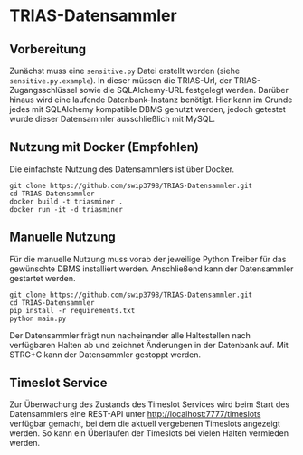 # TRIAS-Datensammler

## Vorbereitung
Zunächst muss eine `sensitive.py` Datei erstellt werden (siehe `sensitive.py.example`). In dieser müssen die TRIAS-Url, der TRIAS-Zugangsschlüssel sowie die SQLAlchemy-URL festgelegt werden. Darüber hinaus wird eine laufende Datenbank-Instanz benötigt. Hier kann im Grunde jedes mit SQLAlchemy kompatible DBMS genutzt werden, jedoch getestet wurde dieser Datensammler ausschließlich mit MySQL.

## Nutzung mit Docker (Empfohlen)

Die einfachste Nutzung des Datensammlers ist über Docker. 

```
git clone https://github.com/swip3798/TRIAS-Datensammler.git
cd TRIAS-Datensammler
docker build -t triasminer .
docker run -it -d triasminer
```

## Manuelle Nutzung
Für die manuelle Nutzung muss vorab der jeweilige Python Treiber für das gewünschte DBMS installiert werden. Anschließend kann der Datensammler gestartet werden.

```
git clone https://github.com/swip3798/TRIAS-Datensammler.git
cd TRIAS-Datensammler
pip install -r requirements.txt
python main.py
```
Der Datensammler frägt nun nacheinander alle Haltestellen nach verfügbaren Halten ab und zeichnet Änderungen in der Datenbank auf.
Mit STRG+C kann der Datensammler gestoppt werden.

## Timeslot Service
Zur Überwachung des Zustands des Timeslot Services wird beim Start des Datensammlers eine REST-API unter [http://localhost:7777/timeslots](http://localhost:7777/timeslots) verfügbar gemacht, bei dem die aktuell vergebenen Timeslots angezeigt werden. So kann ein Überlaufen der Timeslots bei vielen Halten vermieden werden.